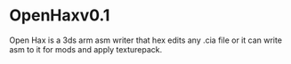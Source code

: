 # OpenHaxv0.1
Open Hax is a 3ds arm asm writer that hex edits any .cia file or it can write asm to it for mods and apply texturepack.
